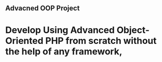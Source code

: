 ## Advacned OOP Project
# Develop Using Advanced Object-Oriented PHP from scratch without the help of any framework,